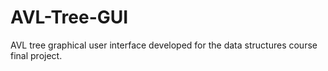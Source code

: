 # AVL-Tree-GUI
AVL tree graphical user interface developed for the data structures course final project.

